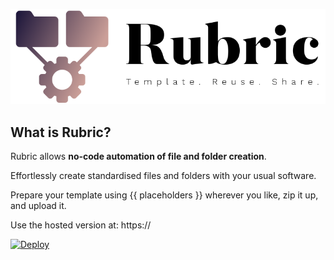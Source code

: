 
![Rubric Logo](logo.png "Rubric: No-code automation of file and folder creation")

## What is Rubric?

Rubric allows **no-code automation of file and folder creation**.

Effortlessly create standardised files and folders with your usual software.

Prepare your template using {{ placeholders }} wherever you like, zip it up, and upload it.

Use the hosted version at:
https://

[![Deploy](https://www.herokucdn.com/deploy/button.svg)](https://heroku.com/deploy)
